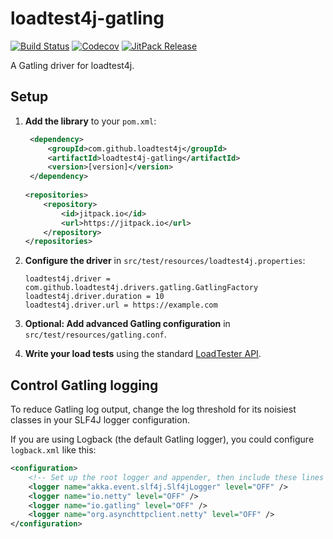 # loadtest4j-gatling

[![Build Status](https://travis-ci.com/loadtest4j/loadtest4j-gatling.svg?branch=master)](https://travis-ci.com/loadtest4j/loadtest4j-gatling)
[![Codecov](https://codecov.io/gh/loadtest4j/loadtest4j-gatling/branch/master/graph/badge.svg)](https://codecov.io/gh/loadtest4j/loadtest4j-gatling)
[![JitPack Release](https://jitpack.io/v/com.github.loadtest4j/loadtest4j-gatling.svg)](https://jitpack.io/#com.github.loadtest4j/loadtest4j-gatling)

A Gatling driver for loadtest4j.

## Setup

1. **Add the library** to your `pom.xml`:

    ```xml
     <dependency>
         <groupId>com.github.loadtest4j</groupId>
         <artifactId>loadtest4j-gatling</artifactId>
         <version>[version]</version>
     </dependency>   
     
    <repositories>
        <repository>
            <id>jitpack.io</id>
            <url>https://jitpack.io</url>
        </repository>
    </repositories>
    ```

2. **Configure the driver** in `src/test/resources/loadtest4j.properties`:
    
    ```properties
    loadtest4j.driver = com.github.loadtest4j.drivers.gatling.GatlingFactory
    loadtest4j.driver.duration = 10
    loadtest4j.driver.url = https://example.com
    ```

3. **Optional: Add advanced Gatling configuration** in `src/test/resources/gatling.conf`.

4. **Write your load tests** using the standard [LoadTester API](https://github.com/loadtest4j/loadtest4j).

## Control Gatling logging

To reduce Gatling log output, change the log threshold for its noisiest classes in your SLF4J logger configuration.

If you are using Logback (the default Gatling logger), you could configure `logback.xml` like this:

```xml
<configuration>
    <!-- Set up the root logger and appender, then include these lines -->
    <logger name="akka.event.slf4j.Slf4jLogger" level="OFF" />
    <logger name="io.netty" level="OFF" />
    <logger name="io.gatling" level="OFF" />
    <logger name="org.asynchttpclient.netty" level="OFF" />
</configuration>
```
